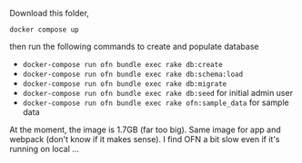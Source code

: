 Download this folder, 

`docker compose up`

then run the following commands to create and populate database

* `docker-compose run ofn bundle exec rake db:create`
* `docker-compose run ofn bundle exec rake db:schema:load`
* `docker-compose run ofn bundle exec rake db:migrate`
* `docker-compose run ofn bundle exec rake db:seed` for initial admin user
* `docker-compose run ofn bundle exec rake ofn:sample_data` for sample data

At the moment, the image is 1.7GB (far too big). Same image for app and webpack (don't know if it makes sense). I find OFN a bit slow even if it's running on local ...